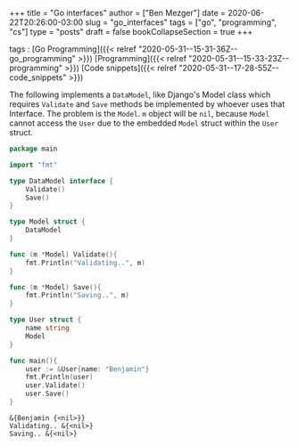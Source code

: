 +++
title = "Go interfaces"
author = ["Ben Mezger"]
date = 2020-06-22T20:26:00-03:00
slug = "go_interfaces"
tags = ["go", "programming", "cs"]
type = "posts"
draft = false
bookCollapseSection = true
+++

tags
: [Go Programming]({{< relref "2020-05-31--15-31-36Z--go_programming" >}}) [Programming]({{< relref "2020-05-31--15-33-23Z--programming" >}}) [Code snippets]({{< relref "2020-05-31--17-28-55Z--code_snippets" >}})

The following implements a `DataModel`, like Django's Model class which requires
`Validate` and `Save` methods be implemented by whoever uses that Interface. The
problem is the `Model`. `m` object will be `nil`, because `Model` cannot access
the `User` due to the embedded `Model` struct within the `User` struct.

```go
package main

import "fmt"

type DataModel interface {
	Validate()
	Save()
}

type Model struct {
	DataModel
}

func (m *Model) Validate(){
	fmt.Println("Validating..", m)
}

func (m *Model) Save(){
	fmt.Println("Saving..", m)
}

type User struct {
	name string
	Model
}

func main(){
	user := &User{name: "Benjamin"}
	fmt.Println(user)
	user.Validate()
	user.Save()
}
```

```text
&{Benjamin {<nil>}}
Validating.. &{<nil>}
Saving.. &{<nil>}
```